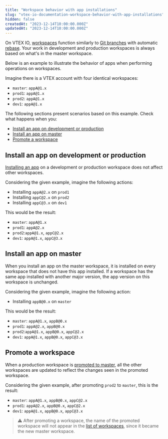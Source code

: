 ```yaml
---
title: "Workspace behavior with app installations"
slug: "vtex-io-documentation-workspace-behavior-with-app-installations"
hidden: false
createdAt: "2023-12-14T10:00:00.000Z"
updatedAt: "2023-12-14T10:00:00.000Z"
---
```


On VTEX IO, [workspaces](https://developers.vtex.com/docs/guides/vtex-io-documentation-workspace) function similarly to [Git branches](https://git-scm.com/book/en/v2/Git-Branching-Branches-in-a-Nutshell) with automatic [rebase](https://git-scm.com/book/en/v2/Git-Branching-Rebasing). Your work in development and production workspaces is always based on what's in the master workspace.

Below is an example to illustrate the behavior of apps when performing operations on workspaces.

Imagine there is a VTEX account with four identical workspaces:

- `master`: `appA@1.x`
- `prod1`: `appA@1.x`
- `prod2`: `appA@1.x`
- `dev1`: `appA@1.x`

The following sections present scenarios based on this example. Check what happens when you:

- [Install an app on development or production](#install-an-app-on-development-or-production)
- [Install an app on master](#install-an-app-on-master)
- [Promote a workspace](#promote-a-workspace)

## Install an app on development or production

[Installing an app](https://developers.vtex.com/docs/guides/vtex-io-documentation-installing-an-app) on a development or production workspace does not affect other workspaces.

Considering the given example, imagine the following actions:

- Installing `appA@2.x` on `prod1`
- Installing `appC@2.x` on `prod2`
- Installing `appC@3.x` on `dev1`

This would be the result:

- `master`: `appA@1.x`
- `prod1`: `appA@2.x`
- `prod2`:`appA@1.x`, `appC@2.x`
- `dev1`: `appA@1.x`, `appC@3.x`

## Install an app on master

When you install an app on the master workspace, it is installed on every workspace that does not have this app installed. If a workspace has the same app installed with another major version, the app version on this workspace is unchanged.

Considering the given example, imagine the following action:

- Installing `appB@0.x` on `master`

This would be the result:

- `master`: `appA@1.x`, `appB@0.x`
- `prod1`: `appA@2.x`, `appB@0.x`
- `prod2`:`appA@1.x`, `appB@0.x`, `appC@2.x`
- `dev1`: `appA@1.x`, `appB@0.x`, `appC@3.x`

## Promote a workspace

When a production workspace is [promoted to master](https://developers.vtex.com/docs/guides/vtex-io-documentation-promoting-a-workspace-to-master), all the other workspaces are updated to reflect the changes seen in the promoted workspace.

Considering the given example, after promoting `prod2` to `master`, this is the result:

- `master`: `appA@1.x`, `appB@0.x`, `appC@2.x`
- `prod1`: `appA@2.x`, `appB@0.x`, `appC@2.x`
- `dev1`: `appA@1.x`, `appB@0.x`, `appC@3.x`

> ⚠ After promoting a workspace, the name of the promoted workspace will not appear in the [list of workspaces](https://developers.vtex.com/docs/guides/vtex-io-documentation-vtex-io-cli-command-reference#workspace-list), since it became the new master workspace.
